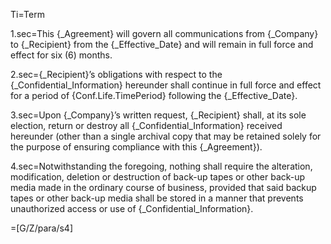 Ti=Term

1.sec=This {_Agreement} will govern all communications from {_Company} to {_Recipient} from the {_Effective_Date} and will remain in full force and effect for six (6) months.

2.sec={_Recipient}’s obligations with respect to the {_Confidential_Information} hereunder shall continue in full force and effect for a period of {Conf.Life.TimePeriod} following the {_Effective_Date}.

3.sec=Upon {_Company}’s written request, {_Recipient} shall, at its sole election, return or destroy all {_Confidential_Information} received hereunder (other than a single archival copy that may be retained solely for the purpose of ensuring compliance with this {_Agreement}).

4.sec=Notwithstanding the foregoing, nothing shall require the alteration, modification, deletion or destruction of back-up tapes or other back-up media made in the ordinary course of business, provided that said backup tapes or other back-up media shall be stored in a manner that prevents unauthorized access or use of {_Confidential_Information}.

=[G/Z/para/s4]
